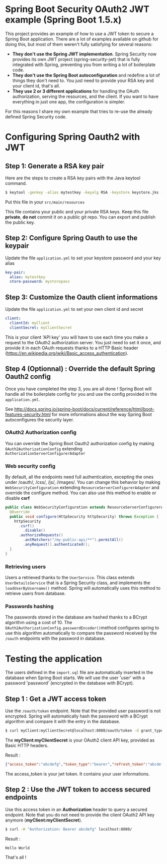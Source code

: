 # Spring Boot Security OAuth2 JWT example (Spring Boot 1.5.x)

This project provides an example of how to use a JWT token to secure a Spring Boot application.
There are a lot of examples available on github for doing this, but most of them weren't fully satisfying for several reasons:

 - **They don't use the Spring JWT implementation**. Spring Security now provides its own JWT project (spring-security-jwt) that is fully integrated with Spring, preventing you from writing a lot of boilerplate code.
 - **They don't use the Spring Boot autoconfiguration** and redefine a lot of things they don't need to. You just need to provide your RSA key and your client id, that's all.
 - **They use 2 or 3 different applications** for handling the OAuth authorization, serving the resources, and the client. If you want to have everything in just one app, the configuration is simpler.

For this reasons I share my own example that tries to re-use the already defined Spring Security code.

# Configuring Spring Oauth2 with JWT
## Step 1: Generate a RSA key pair

Here are the steps to create a RSA key pairs with the Java keytool command.

```sh
$ keytool -genkey -alias mytestkey -keyalg RSA -keystore keystore.jks -storepass mystorepass -dname "CN=Web Server,OU=Unit,O=Organization,L=City,S=State,C=US"
```

Put this file in your `src/main/resources`

This file contains your public and your private RSA keys. Keep this file **private**, **do not** commit it on a public git repo. You can export and publish the public key.

## Step 2: Configure Spring Oauth to use the keypair
Update the file `application.yml` to set your keystore password and your key alias

```yml
key-pair:
  alias: mytestkey
  store-password: mystorepass
```

## Step 3: Customize the Oauth client informations

Update the file `application.yml` to set your own client id and secret

```yml
client:
  clientId: myClient
  clientSecret: myClientSecret
```
This is your client 'API key' you will have to use each time you make a request to the OAuth2 authorization server.
You just need to set it once, and provide it in each OAuth requests thanks to a HTTP Basic header (https://en.wikipedia.org/wiki/Basic_access_authentication).

## Step 4 (Optionnal) : Override the default Spring Oauth2 config

Once you have completed the step 3, you are all done ! Spring Boot will handle all the boilerplate config for you and use the config provided in the `application.yml`.

See http://docs.spring.io/spring-boot/docs/current/reference/html/boot-features-security.html for more informations about the way Spring Boot autoconfigures the security layer.

### OAuth2 Authorization config

You can override the Spring Boot Oauth2 authorization config by making `OAuth2AuthorizationConfig` extending `AuthorizationServerConfigurerAdapter`

### Web security config

By default, all the endpoints need full authentication, excepting the ones under /oauth/, /css/, /js/, /images/. You can change this behavior by making `WebSecurityConfiguration` extending `ResourceServerConfigurerAdapter` and override the configure method. You can also use this method to enable or disable **csrf**

```java
public class WebSecurityConfiguration extends ResourceServerConfigurerAdapter {
  @Override
  public void configure(HttpSecurity httpSecurity) throws Exception {
    httpSecurity
      .csrf()
        .disable()
      .authorizeRequests()
        .antMatchers("/my-public-api/**").permitAll()
        .anyRequest().authenticated();
  }
}
```

### Retrieving users

Users a retrieved thanks to the `UserService`. This class extends `UserDetailsService` that is a Spring Security class, and implements the `loadUserByUsername()` method. Spring will automatically uses this method to retrieve users from database.

### Passwords hashing

The passwords stored in the database are hashed thanks to a BCrypt algorithm using a cost of 10. The `OAuth2AuthorizationConfig.passwordEncoder()`method configures spring to use this algorithm automatically to compare the password received by the `/oauth` endpoints with the password in database.

# Testing the application

The users defined in the `import.sql` file are automatically inserted in the database when Spring Boot starts. We will use the user 'user' with a password 'password' (encrypted in the database with BCrypt).

## Step 1 : Get a JWT access token

Use the `/oauth/token` endpoint. Note that the provided user password is not encrypted. Spring will automatically hash the password with a BCrypt algorithm and compare it with the entry in the database.
```sh
$ curl myClient:myClientSecret@localhost:8080/oauth/token -d grant_type=password -d username=user -d password=password
```

The **myClient:myClientSecret** is your OAuth2 client API key, provided as Basic HTTP headers.

Result :
```json
{"access_token":"abcdefg","token_type":"bearer","refresh_token":"abcdefg","expires_in":43199,"scope":"openid","jti":"88821280-ac82-4066-af0c-e7a602f1bce6"}                                                                                          
```

The access_token is your jwt token. It contains your user informations.

## Step 2 : Use the JWT token to access secured endpoints

Use this access token in an **Authorization** header to query a secured endpoint. Note that you do not need to provide the client OAuth2 API key anymore (**myClient:myClientSecret**).
```sh
$ curl -H "Authorization: Bearer abcdefg" localhost:8080/
```

Result :
```
Hello World
```

That's all !
